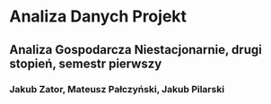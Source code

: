 # Analiza Danych Projekt
## Analiza Gospodarcza Niestacjonarnie, drugi stopień, semestr pierwszy
### Jakub Zator, Mateusz Pałczyński, Jakub Pilarski
